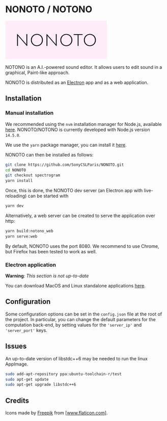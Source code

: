 # NONOTO / NOTONO

![alt text](nonoto_logo.png)

NOTONO is an A.I.-powered sound editor. It allows users to edit sound in a graphical, Paint-like approach.

NONOTO is distributed as an [Electron](https://electronjs.org/) app and as a web application.

## Installation

### Manual installation

We recommended using the `nvm` installation manager for Node.js, available
[here](https://github.com/nvm-sh/nvm#installing-and-updating).
NONOTO/NOTONO is currently developed with Node.js version `14.5.0`.

We use the `yarn` package manager, you can install it [here](https://classic.yarnpkg.com/fr/docs/install/).

NONOTO can then be installed as follows:

```sh
git clone https://github.com/SonyCSLParis/NONOTO.git
cd NONOTO
git checkout spectrogram
yarn install
```

Once, this is done, the NONOTO dev server (an Electron app with live-reloading) can be started with

```sh
yarn dev
```

Alternatively, a web server can be created to serve the application over http:

```sh
yarn build:notono_web
yarn serve:web
```

By default, NONOTO uses the port 8080.
We recommend to use Chrome, but Firefox has been tested to work as well.

### Electron application

**Warning**: *This section is not up-to-date*

You can download MacOS and Linux standalone applications
[here](https://github.com/SonyCSLParis/NONOTO/releases).

## Configuration

Some configuration options can be set in the `config.json` file at the root of the project.
In particular, you can change the default parameters for the computation back-end, by setting values
for the `'server_ip'` and `'server_port'` keys.

## Issues

An up-to-date version of libstdc++6 may be needed to run the linux AppImage.

```bash
sudo add-apt-repository ppa:ubuntu-toolchain-r/test
sudo apt-get update
sudo apt-get upgrade libstdc++6
```

## Credits

Icons made by [Freepik](https://www.flaticon.com/authors/freepik) from [www.flaticon.com].
